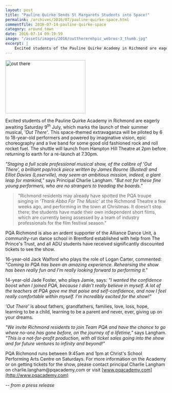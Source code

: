 ```yaml
---
layout: post
title: "Pauline Quirke Sends St Margarets Students into Space!"
permalink: /archives/2016/07/pauline-quirke-space.html
commentfile: 2016-07-14-pauline-quirke-space
category: around_town
date: 2016-07-14 09:19:59
image: "/assets/images/2016/outthererehpic_webres-3_thumb.jpg"
excerpt: |
    Excited students of the Pauline Quirke Academy in Richmond are eagerly awaiting Saturday 9<sup>th</sup> July, which marks the launch of their summer musical, <em>'Out There'</em>.  This space-themed extravaganza will be piloted by 6 to 18-year-old performers and powered by imaginative vision, epic choreography and a live band for some good old fashioned rock and roll rocket fuel.  The shuttle will launch from Hampton Hill Theatre at 2pm before returning to earth for a re-launch at 7.30pm.
---
```


<a href="/assets/images/2016/outthererehpic_webres-3.jpg" title="See larger version of - out there pic"><img src="/assets/images/2016/outthererehpic_webres-3_thumb.jpg" width="250" height="166" alt="out there" class="photo right" /></a>

Excited students of the Pauline Quirke Academy in Richmond are eagerly awaiting Saturday 9<sup>th</sup> July, which marks the launch of their summer musical, <em>'Out There'</em>. This space-themed extravaganza will be piloted by 6 to 18-year-old performers and powered by imaginative vision, epic choreography and a live band for some good old fashioned rock and roll rocket fuel. The shuttle will launch from Hampton Hill Theatre at 2pm before returning to earth for a re-launch at 7.30pm.

<em>"Staging a full scale professional musical show, of the calibre of 'Out There', a brilliant pop/rock piece written by James Bourne (Busted) and Elliot Davies (Loserville), may seem an ambitious mission, indeed, a giant leap for mankind,"</em> says Principal Charlie Langham. <em>"But not for these fine young performers, who are no strangers to treading the boards."</em>

> "Richmond residents may already have spotted the PQA troupe singing in <em>'Thank Abba For The Music'</em> at the Richmond Theatre a few weeks ago, and performing in the town at Christmas. It doesn't stop there; the students have made their own independent short films, which are currently being assessed by a team of industry professionals for the film festival season."

PQA Richmond is also an ardent supporter of the Alliance Dance Unit, a community-run dance school in Brentford established with help from The Prince's Trust, and all ADU students have received significantly discounted tickets to see the show.

16-year-old Jack Walford who plays the role of Logan Carter, commented: <em>"Coming to PQA has been an amazing experience. Rehearsing the show has been really fun and I'm really looking forward to performing it."</em>

14-year-old Jade Foster, who plays Jamie, says: <em>"I wanted the confidence boost when I joined PQA, because I didn't really believe in myself. A lot of the teachers at PQA gave me that poise and self-confidence, and now I feel really comfortable within myself. I'm incredibly excited for the show!"</em>

<em>'Out There'</em> is about fathers, grandfathers, families, love, loss, hope, learning to be a child, learning to be a parent and never, ever, giving up on your dreams.

<em>"We invite Richmond residents to join Team PQA and have the chance to go where no-one has gone before, on the journey of a lifetime,"</em> says Langham. <em>"This is a not-for-profit production, with all ticket sales going into the show and for future ventures to infinity and beyond!"</em>

PQA Richmond runs between 9:45am and 1pm at Christ's School Performing Arts Centre on Saturdays. For more information on the Academy or on getting tickets for the show, please contact principal Charlie Langham on charlie.langham@pqacademy,com or visit [www.pqacademy.com](http://www.pqacademy.com)

<cite>-- from a press release</cite>
